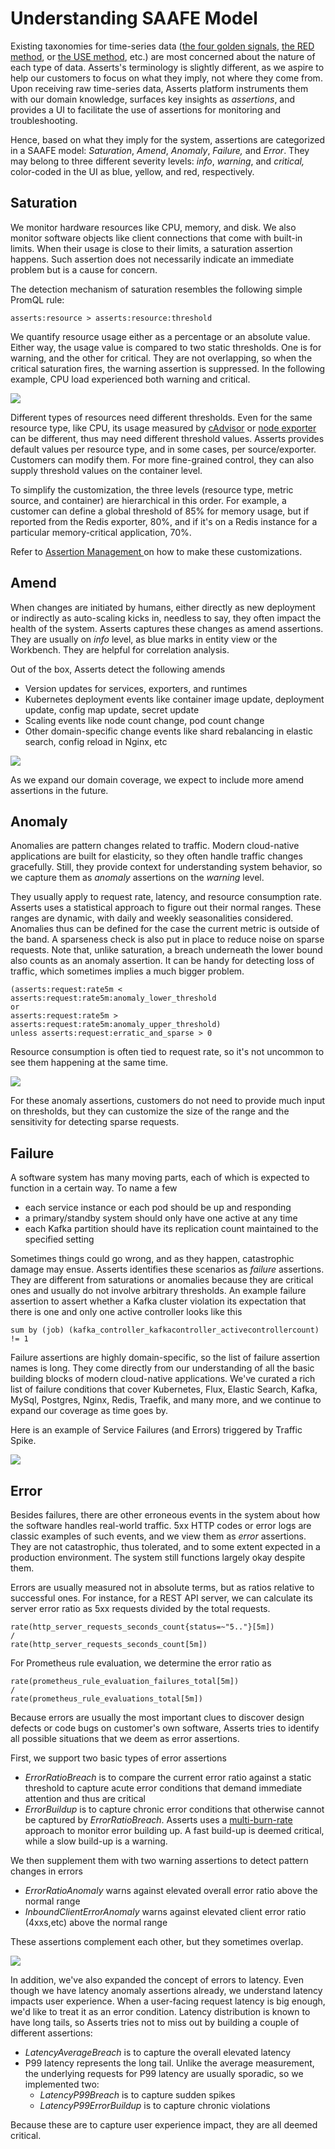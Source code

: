 # Understanding SAAFE Model

Existing taxonomies for time-series data \([the four golden signals](https://sre.google/sre-book/monitoring-distributed-systems/), [the RED method](https://www.weave.works/blog/the-red-method-key-metrics-for-microservices-architecture/), or [the USE method](https://www.brendangregg.com/usemethod.html), etc.\) are most concerned about the nature of each type of data. Asserts's terminology is slightly different, as we aspire to help our customers to focus on what they imply, not where they come from. Upon receiving raw time-series data, Asserts platform instruments them with our domain knowledge, surfaces key insights as _assertions_, and provides a UI to facilitate the use of assertions for monitoring and troubleshooting. 

Hence, based on what they imply for the system, assertions are categorized in a SAAFE model: _Saturation_, _Amend_, _Anomaly_, _Failure,_ and _Error_. They may belong to three different severity levels: _info_, _warning_, and _critical,_ color-coded in the UI as blue, yellow, and red, respectively.

## Saturation

We monitor hardware resources like CPU, memory, and disk. We also monitor software objects like client connections that come with built-in limits. When their usage is close to their limits, a saturation assertion happens. Such assertion does not necessarily indicate an immediate problem but is a cause for concern. 

The detection mechanism of saturation resembles the following simple PromQL rule:

```text
asserts:resource > asserts:resource:threshold
```

We quantify resource usage either as a percentage or an absolute value. Either way, the usage value is compared to two static thresholds. One is for warning, and the other for critical. They are not overlapping, so when the critical saturation fires, the warning assertion is suppressed. In the following example, CPU load experienced both warning and critical.

![](.gitbook/assets/image%20%285%29.png)

Different types of resources need different thresholds. Even for the same resource type, like CPU, its usage measured by [cAdvisor](https://github.com/google/cadvisor) or [node exporter](https://github.com/prometheus/node_exporter) can be different, thus may need different threshold values. Asserts provides default values per resource type, and in some cases, per source/exporter. Customers can modify them. For more fine-grained control, they can also supply threshold values on the container level.

To simplify the customization, the three levels \(resource type, metric source, and container\) are hierarchical in this order. For example, a customer can define a global threshold of 85% for memory usage, but if reported from the Redis exporter, 80%, and if it's on a Redis instance for a particular memory-critical application, 70%.

Refer to [Assertion Management ](user-guide/assertion-management.md)on how to make these customizations.

## Amend

When changes are initiated by humans, either directly as new deployment or indirectly as auto-scaling kicks in, needless to say, they often impact the health of the system. Asserts captures these changes as amend assertions. They are usually on _info_ level, as blue marks in entity view or the Workbench. They are helpful for correlation analysis. 

Out of the box, Asserts detect the following amends

* Version updates for services, exporters, and runtimes
* Kubernetes deployment events like container image update, deployment update, config map update, secret update
* Scaling events like node count change, pod count change
* Other domain-specific change events like shard rebalancing in elastic search, config reload in Nginx, etc

![](.gitbook/assets/screen-shot-2021-09-21-at-5.58.51-pm.png)

As we expand our domain coverage, we expect to include more amend assertions in the future.

## Anomaly

Anomalies are pattern changes related to traffic. Modern cloud-native applications are built for elasticity, so they often handle traffic changes gracefully. Still, they provide context for understanding system behavior, so we capture them as _anomaly_ assertions on the _warning_ level.

They usually apply to request rate, latency, and resource consumption rate. Asserts uses a statistical approach to figure out their normal ranges. These ranges are dynamic, with daily and weekly seasonalities considered.  Anomalies thus can be defined for the case the current metric is outside of the band. A sparseness check is also put in place to reduce noise on sparse requests. Note that, unlike saturation, a breach underneath the lower bound also counts as an anomaly assertion. It can be handy for detecting loss of traffic, which sometimes implies a much bigger problem.

```text
(asserts:request:rate5m < asserts:request:rate5m:anomaly_lower_threshold
or
asserts:request:rate5m > asserts:request:rate5m:anomaly_upper_threshold)
unless asserts:request:erratic_and_sparse > 0
```

Resource consumption is often tied to request rate, so it's not uncommon to see them happening at the same time.

![](.gitbook/assets/image%20%283%29.png)

For these anomaly assertions, customers do not need to provide much input on thresholds, but they can customize the size of the range and the sensitivity for detecting sparse requests.

## Failure

A software system has many moving parts, each of which is expected to function in a certain way. To name a few

* each service instance or each pod should be up and responding
* a primary/standby system should only have one active at any time
* each Kafka partition should have its replication count maintained to the specified setting

Sometimes things could go wrong, and as they happen, catastrophic damage may ensue. Asserts identifies these scenarios as _failure_ assertions. They are different from saturations or anomalies because they are critical ones and usually do not involve arbitrary thresholds. An example failure assertion to assert whether a Kafka cluster violation its expectation that there is one and only one active controller looks like this

```text
sum by (job) (kafka_controller_kafkacontroller_activecontrollercount) != 1
```

Failure assertions are highly domain-specific, so the list of failure assertion names is long. They come directly from our understanding of all the basic building blocks of modern cloud-native applications. We've curated a rich list of failure conditions that cover Kubernetes, Flux, Elastic Search, Kafka, MySql, Postgres, Nginx,  Redis, Traefik, and many more, and we continue to expand our coverage as time goes by.  
  
Here is an example of Service Failures \(and Errors\) triggered by Traffic Spike.  

![](.gitbook/assets/screen-shot-2021-09-21-at-7.02.03-pm.png)

## Error

Besides failures, there are other erroneous events in the system about how the software handles real-world traffic. 5xx HTTP codes or error logs are classic examples of such events, and we view them as _error_ assertions. They are not catastrophic, thus tolerated, and to some extent expected in a production environment. The system still functions largely okay despite them. 

Errors are usually measured not in absolute terms, but as ratios relative to successful ones. For instance, for a REST API server, we can calculate its server error ratio as 5xx requests divided by the total requests.

```text
rate(http_server_requests_seconds_count{status=~"5.."}[5m])
/
rate(http_server_requests_seconds_count[5m])
```

For Prometheus rule evaluation, we determine the error ratio as

```text
rate(prometheus_rule_evaluation_failures_total[5m])
/
rate(prometheus_rule_evaluations_total[5m])
```

Because errors are usually the most important clues to discover design defects or code bugs on customer's own software, Asserts tries to identify all possible situations that we deem as error assertions. 

First, we support two basic types of error assertions

* _ErrorRatioBreach_ is to compare the current error ratio against a static threshold to capture acute error conditions that demand immediate attention and thus are critical
* _ErrorBuildup_ is to capture chronic error conditions that otherwise cannot be captured by _ErrorRatioBreach_. Asserts uses a [multi-burn-rate](https://sre.google/workbook/alerting-on-slos/) approach to monitor error building up. A fast build-up is deemed critical, while a slow build-up is a warning.

We then supplement them with two warning assertions to detect pattern changes in errors

* _ErrorRatioAnomaly_ warns against elevated overall error ratio above the normal range
* _InboundClientErrorAnomaly_ warns against elevated client error ratio \(4xxs,etc\) above the normal range

These assertions complement each other, but they sometimes overlap.

![](.gitbook/assets/image%20%284%29.png)

In addition, we've also expanded the concept of errors to latency. Even though we have latency anomaly assertions already, we understand latency impacts user experience. When a user-facing request latency is big enough, we'd like to treat it as an error condition. Latency distribution is known to have long tails, so Asserts tries not to miss out by building a couple of different assertions:

* _LatencyAverageBreach_  is to capture the overall elevated latency
* P99 latency represents the long tail. Unlike the average measurement, the underlying requests for P99 latency are  usually sporadic, so we implemented two:
  * _LatencyP99Breach_ is to capture sudden spikes
  * _LatencyP99ErrorBuildup_ is to capture chronic violations

Because these are to capture user experience impact, they are all deemed critical. 

